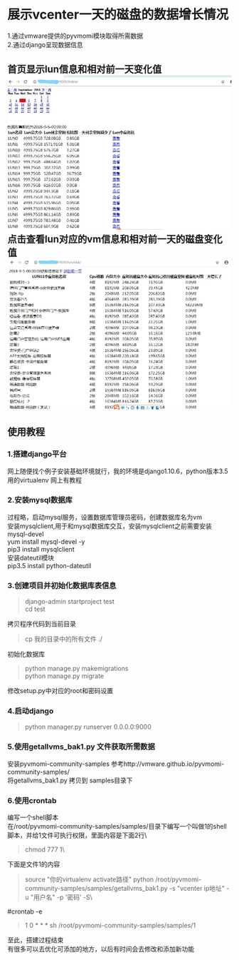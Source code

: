 # 展示vcenter一天的磁盘的数据增长情况
1.通过vmware提供的pyvmomi模块取得所需数据\
2.通过django呈现数据信息

首页显示lun信息和相对前一天变化值\
![image](https://github.com/276622709/show_vm_lun_info/blob/master/1.jpg)
点击查看lun对应的vm信息和相对前一天的磁盘变化值\
![image](https://github.com/276622709/show_vm_lun_info/blob/master/2.jpg)
-------------------------------------------------------------------------
## 使用教程
### 1.搭建django平台
网上随便找个例子安装基础环境就行，我的环境是django1.10.6，python版本3.5 用的virtualenv 网上有教程
### 2.安装mysql数据库
过程略，启动mysql服务，设置数据库管理员密码，创建数据库名为vm\
安装mysqlclient,用于和mysql数据库交互，安装mysqlclient之前需要安装mysql-devel\
yum install mysql-devel -y\
pip3 install mysqlclient\
安装dateutil模块\
pip3.5 install python-dateutil
### 3.创建项目并初始化数据库表信息
> django-admin startproject test\
cd test

拷贝程序代码到当前目录
> cp 我的目录中的所有文件 ./

初始化数据库
> python manage.py makemigrations\
python manage.py migrate

修改setup.py中对应的root和密码设置
### 4.启动django
> python manager.py runserver 0.0.0.0:9000
### 5.使用getallvms_bak1.py 文件获取所需数据
安装pyvmomi-community-samples 参考http://vmware.github.io/pyvmomi-community-samples/ \
将getallvms_bak1.py 拷贝到 samples目录下
### 6.使用crontab
编写一个shell脚本\
在/root/pyvmomi-community-samples/samples/目录下编写一个叫做1的shell脚本，并给1文件可执行权限，里面内容是下面2行\
>chmod 777 1\

下面是文件1的内容
>source "你的virtualenv activate路径"
python /root/pyvmomi-community-samples/samples/getallvms_bak1.py -s "vcenter ip地址" -u "用户名" -p '密码' -S\

#crontab -e
>1 0 * * * sh /root/pyvmomi-community-samples/samples/1

至此，搭建过程结束\
有很多可以去优化可添加的地方，以后有时间会去修改和添加新功能

